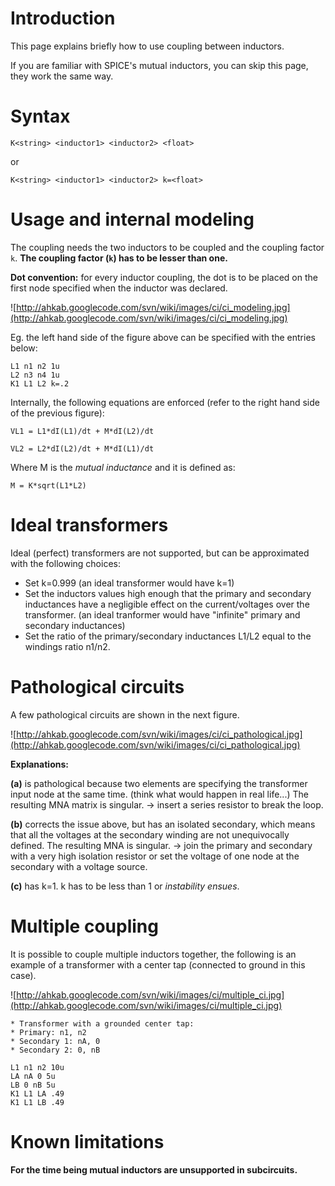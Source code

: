 # Introduction #

This page explains briefly how to use coupling between inductors.

If you are familiar with SPICE's mutual inductors, you can skip this page, they work the same way.

# Syntax #

`K<string> <inductor1> <inductor2> <float>`

or

`K<string> <inductor1> <inductor2> k=<float>`

# Usage and internal modeling #

The coupling needs the two inductors to be coupled and the coupling factor `k`. **The coupling factor (`k`) has to be lesser than one.**

**Dot convention:** for every inductor coupling, the dot is to be placed on the first node specified when the inductor was declared.

![http://ahkab.googlecode.com/svn/wiki/images/ci/ci_modeling.jpg](http://ahkab.googlecode.com/svn/wiki/images/ci/ci_modeling.jpg)

Eg. the left hand side of the figure above can be specified with the entries below:

```
L1 n1 n2 1u
L2 n3 n4 1u
K1 L1 L2 k=.2
```

Internally, the following equations are enforced (refer to the right hand side of the previous figure):


`VL1 = L1*dI(L1)/dt + M*dI(L2)/dt`

`VL2 = L2*dI(L2)/dt + M*dI(L1)/dt`

Where M is the _mutual inductance_ and it is defined as:

`M = K*sqrt(L1*L2)`

# Ideal transformers #

Ideal (perfect) transformers are not supported, but can be approximated with the following choices:

  * Set k=0.999 (an ideal transformer would have k=1)
  * Set the inductors values high enough that the primary and secondary inductances have a negligible effect on the current/voltages over the transformer. (an ideal tranformer would have "infinite" primary and secondary inductances)
  * Set the ratio of the primary/secondary inductances L1/L2 equal to the windings ratio n1/n2.

# Pathological circuits #

A few pathological circuits are shown in the next figure.

![http://ahkab.googlecode.com/svn/wiki/images/ci/ci_pathological.jpg](http://ahkab.googlecode.com/svn/wiki/images/ci/ci_pathological.jpg)

**Explanations:**

**(a)** is pathological because two elements are specifying the transformer input node at the same time. (think what would happen in real life...) The resulting MNA matrix is singular. -> insert a series resistor to break the loop.

**(b)** corrects the issue above, but has an isolated secondary, which means that all the voltages at the secondary winding are not unequivocally defined. The resulting MNA is singular. -> join the primary and secondary with a very high isolation resistor or set the voltage of one node at the secondary with a voltage source.

**(c)** has k=1. k has to be less than 1 or _instability ensues_.

# Multiple coupling #

It is possible to couple multiple inductors together, the following is an example of a transformer with a center tap (connected to ground in this case).

![http://ahkab.googlecode.com/svn/wiki/images/ci/multiple_ci.jpg](http://ahkab.googlecode.com/svn/wiki/images/ci/multiple_ci.jpg)

```
* Transformer with a grounded center tap: 
* Primary: n1, n2
* Secondary 1: nA, 0
* Secondary 2: 0, nB

L1 n1 n2 10u
LA nA 0 5u
LB 0 nB 5u
K1 L1 LA .49
K1 L1 LB .49
```

# Known limitations #

**For the time being mutual inductors are unsupported in subcircuits.**

